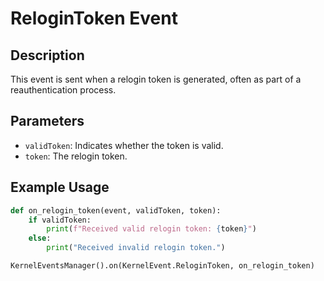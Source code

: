 
# ReloginToken Event

## Description

This event is sent when a relogin token is generated, often as part of a reauthentication process.

## Parameters

- `validToken`: Indicates whether the token is valid.
- `token`: The relogin token.

## Example Usage

```python
def on_relogin_token(event, validToken, token):
    if validToken:
        print(f"Received valid relogin token: {token}")
    else:
        print("Received invalid relogin token.")

KernelEventsManager().on(KernelEvent.ReloginToken, on_relogin_token)
```